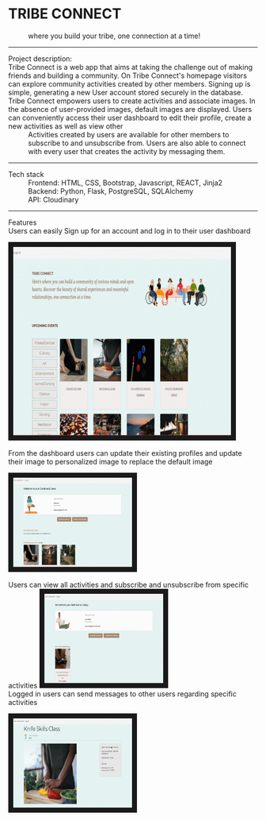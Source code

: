 <dl> 
    <h1>TRIBE CONNECT </h1>
    <dd> where you build your tribe, one connection at a time! </dd>
</dl>

____________________________


<dl> Project description:
    <dt>Tribe Connect is a web app that aims at taking the challenge out of making friends and building a community. 
On Tribe Connect's homepage visitors can explore community activities created by other members. 
Signing up is simple, generating a new User account stored securely in the database. 
Tribe Connect empowers users to create activities and associate images. 
In the absence of user-provided images, default images are displayed.
Users can conveniently access their user dashboard to edit their profile, create a new activities as well as view other</dt>

<dd>Activities created by users are available for other members to subscribe to and unsubscribe from. 
Users are also able to connect with every user that creates the activity by messaging them.</dd>
</dl>

____________________________

<dl> Tech stack

<dd>Frontend: HTML, CSS,  Bootstrap, Javascript, REACT, Jinja2</dd>
<dd>Backend: Python, Flask, PostgreSQL, SQLAlchemy</dd>
<dd>API: Cloudinary</dd>

</dl>

____________________________

<dl>
<dt>Features</dt>

<dt> Users can easily Sign up for an account and log in to their user dashboard </dd>

<img src="/static/gifs/Log_in.gif" 
alt="IMAGE ALT TEXT HERE" width="440" height="380" border="10" /></img>

<dt> From the  dashboard users can update their existing profiles and update their image to personalized image to replace the default image </dd>

<img src="/static/gifs/updateimage.gif" 
alt="IMAGE ALT TEXT HERE" width="240" height="180" border="10" /></img>

<dt> Users can view all activities and subscribe and unsubscribe from specific activities </dd>
<img src="/static/gifs/subscribe.gif" 
alt="IMAGE ALT TEXT HERE" width="240" height="180" border="10" /></img>

<dt> Logged in users can send messages to other users regarding specific activities </dd        >

<img src="/static/gifs/messages.gif" 
alt="IMAGE ALT TEXT HERE" width="240" height="180" border="10" /></img>


</dl>
